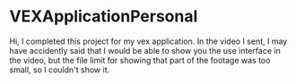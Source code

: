 # VEXApplicationPersonal

Hi, I completed this project for my vex application. In the video I sent, I may have accidently said that I would be able to show you the use interface in the video, but the file limit for showing that part of the footage was too small, so I couldn't show it.

